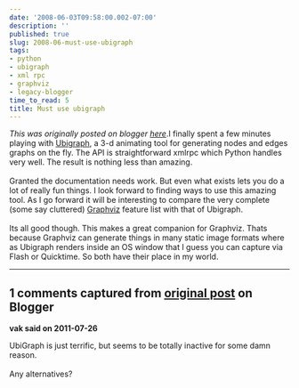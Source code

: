 ```yaml
---
date: '2008-06-03T09:58:00.002-07:00'
description: ''
published: true
slug: 2008-06-must-use-ubigraph
tags:
- python
- ubigraph
- xml rpc
- graphviz
- legacy-blogger
time_to_read: 5
title: Must use ubigraph
---
```


*This was originally posted on blogger [here](https://pydanny.blogspot.com/2008/06/must-use-ubigraph.html)*.I finally spent a few minutes playing with <a href="http://www.ubietylab.net/ubigraph/index.html">Ubigraph</a>, a 3-d animating tool for generating nodes and edges graphs on the fly.  The API is straightforward xmlrpc which Python handles very well.  The result is nothing less than amazing.<br /><br />Granted the documentation needs work.  But even what exists lets you do a lot of really fun things.  I look forward to finding ways to use this amazing tool.  As I go forward it will be interesting to compare the very complete (some say cluttered) <a href="http://graphviz.org/">Graphviz</a> feature list with that of Ubigraph.<br /><br />Its all good though.  This makes a great companion for Graphviz.  Thats because Graphviz can generate things in many static image formats where as Ubigraph renders inside an OS window that I guess you can capture via Flash or Quicktime.  So both have their place in my world.

---

## 1 comments captured from [original post](https://pydanny.blogspot.com/2008/06/must-use-ubigraph.html) on Blogger

**vak said on 2011-07-26**

UbiGraph is just terrific, but seems to be totally inactive for some damn reason. <br /><br />Any alternatives?

